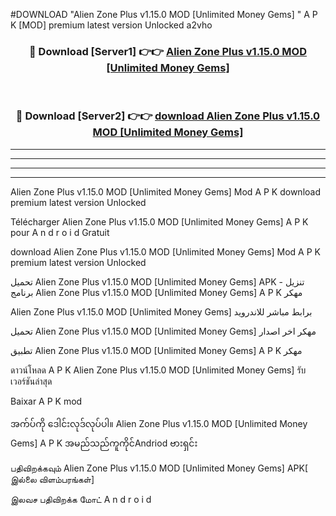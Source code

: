 #DOWNLOAD "Alien Zone Plus v1.15.0 MOD [Unlimited Money Gems] " A P K [MOD] premium latest version Unlocked a2vho 



<div align="center">

<h3>🔴 Download [Server1] 👉👉 <a href="https://apkdownload12.web.app/?title=Alien Zone Plus v1.15.0 MOD [Unlimited Money Gems] ">Alien Zone Plus v1.15.0 MOD [Unlimited Money Gems]  </a></h3><br>

<h3>🔴 Download [Server2] 👉👉 <a href="https://apkdownload12.web.app/?title=Alien Zone Plus v1.15.0 MOD [Unlimited Money Gems] ">download Alien Zone Plus v1.15.0 MOD [Unlimited Money Gems]  </a></h3>
</div>


----------------------------------------------------------

----------------------------------------------------------

----------------------------------------------------------

----------------------------------------------------------


Alien Zone Plus v1.15.0 MOD [Unlimited Money Gems]  Mod A P K download premium latest version Unlocked

Télécharger  Alien Zone Plus v1.15.0 MOD [Unlimited Money Gems]  A P K pour A n d r o i d Gratuit

download Alien Zone Plus v1.15.0 MOD [Unlimited Money Gems]  Mod A P K premium latest version Unlocked

تحميل Alien Zone Plus v1.15.0 MOD [Unlimited Money Gems]  APK - تنزيل برنامج Alien Zone Plus v1.15.0 MOD [Unlimited Money Gems]  A P K مهكر

Alien Zone Plus v1.15.0 MOD [Unlimited Money Gems]  برابط مباشر للاندرويد

تحميل Alien Zone Plus v1.15.0 MOD [Unlimited Money Gems]  مهكر اخر اصدار

تطبيق Alien Zone Plus v1.15.0 MOD [Unlimited Money Gems]  A P K مهكر

ดาวน์โหลด A P K Alien Zone Plus v1.15.0 MOD [Unlimited Money Gems]  รับเวอร์ชันล่าสุด

Baixar A P K mod

အက်ပ်ကို ဒေါင်းလုဒ်လုပ်ပါ။ Alien Zone Plus v1.15.0 MOD [Unlimited Money Gems]  A P K အမည်သည်ကူကိုင်Andriod ဗားရှင်း

பதிவிறக்கவும் Alien Zone Plus v1.15.0 MOD [Unlimited Money Gems]  APK[ இல்லை விளம்பரங்கள்] 
 
இலவச பதிவிறக்க மோட் A n d r o i d



